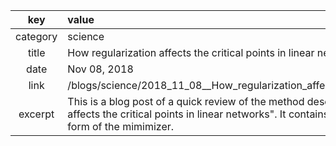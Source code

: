 |  key      |  value    |
|  :-----:  |  :------  |
|  category |  science  |
|  title    |  How regularization affects the critical points in linear networks  |
|  date     |  Nov 08, 2018  |
|  link     |  /blogs/science/2018_11_08__How_regularization_affects_the_critical_points_in_linear_networks  |
|  excerpt  |  This is a blog post of a quick review of the method described in the paper: "How regularization affects the critical points in linear networks". It contains the mathematical framework and the form of the mimimizer.  |